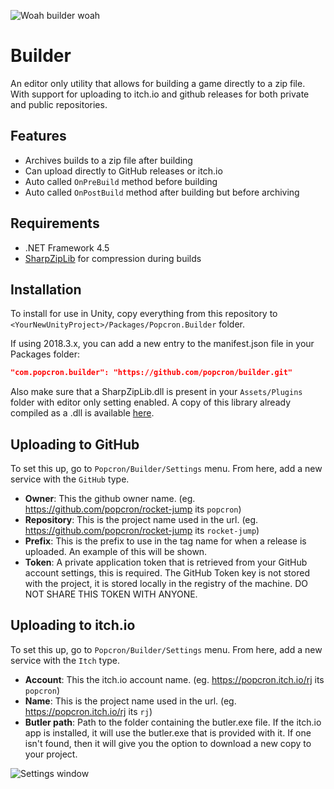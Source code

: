 ![Woah builder woah](https://cdn.discordapp.com/attachments/452940237363216415/529566642070618112/unknown.png)

# Builder
An editor only utility that allows for building a game directly to a zip file. With support for uploading to itch.io and github releases for both private and public repositories.

## Features
- Archives builds to a zip file after building
- Can upload directly to GitHub releases or itch.io
- Auto called `OnPreBuild` method before building
- Auto called `OnPostBuild` method after building but before archiving

## Requirements
- .NET Framework 4.5
- [SharpZipLib](https://github.com/icsharpcode/SharpZipLib) for compression during builds

## Installation
To install for use in Unity, copy everything from this repository to `<YourNewUnityProject>/Packages/Popcron.Builder` folder.

If using 2018.3.x, you can add a new entry to the manifest.json file in your Packages folder:
```json
"com.popcron.builder": "https://github.com/popcron/builder.git"
```

Also make sure that a SharpZipLib.dll is present in your `Assets/Plugins` folder with editor only setting enabled. A copy of this library already compiled as a .dll is available [here](https://github.com/icsharpcode/SharpZipLib/releases/tag/0.86.0.518).

## Uploading to GitHub
To set this up, go to `Popcron/Builder/Settings` menu. From here, add a new service with the `GitHub` type.
- **Owner**: This the github owner name. (eg. https://github.com/popcron/rocket-jump its `popcron`)
- **Repository**: This is the project name used in the url. (eg. https://github.com/popcron/rocket-jump its `rocket-jump`)
- **Prefix**: This is the prefix to use in the tag name for when a release is uploaded. An example of this will be shown.
- **Token**: A private application token that is retrieved from your GitHub account settings, this is required. The GitHub Token key is not stored with the project, it is stored locally in the registry of the machine. DO NOT SHARE THIS TOKEN WITH ANYONE.

## Uploading to itch.io
To set this up, go to `Popcron/Builder/Settings` menu. From here, add a new service with the `Itch` type.
- **Account**: This the itch.io account name. (eg. https://popcron.itch.io/rj its `popcron`)
- **Name**: This is the project name used in the url. (eg. https://popcron.itch.io/rj its `rj`)
- **Butler path**: Path to the folder containing the butler.exe file. If the itch.io app is installed, it will use the butler.exe that is provided with it. If one isn't found, then it will give you the option to download a new copy to your project.

![Settings window](https://cdn.discordapp.com/attachments/452940237363216415/529566234098794516/unknown.png)
